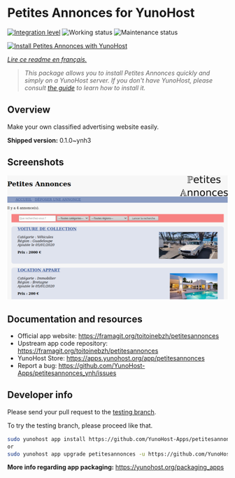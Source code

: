 <!--
N.B.: This README was automatically generated by https://github.com/YunoHost/apps/tree/master/tools/README-generator
It shall NOT be edited by hand.
-->

# Petites Annonces for YunoHost

[![Integration level](https://dash.yunohost.org/integration/petitesannonces.svg)](https://dash.yunohost.org/appci/app/petitesannonces) ![Working status](https://ci-apps.yunohost.org/ci/badges/petitesannonces.status.svg) ![Maintenance status](https://ci-apps.yunohost.org/ci/badges/petitesannonces.maintain.svg)

[![Install Petites Annonces with YunoHost](https://install-app.yunohost.org/install-with-yunohost.svg)](https://install-app.yunohost.org/?app=petitesannonces)

*[Lire ce readme en français.](./README_fr.md)*

> *This package allows you to install Petites Annonces quickly and simply on a YunoHost server.
If you don't have YunoHost, please consult [the guide](https://yunohost.org/#/install) to learn how to install it.*

## Overview

Make your own classified advertising website easily.

**Shipped version:** 0.1.0~ynh3

## Screenshots

![Screenshot of Petites Annonces](./doc/screenshots/demo.png)

## Documentation and resources

* Official app website: <https://framagit.org/toitoinebzh/petitesannonces>
* Upstream app code repository: <https://framagit.org/toitoinebzh/petitesannonces>
* YunoHost Store: <https://apps.yunohost.org/app/petitesannonces>
* Report a bug: <https://github.com/YunoHost-Apps/petitesannonces_ynh/issues>

## Developer info

Please send your pull request to the [testing branch](https://github.com/YunoHost-Apps/petitesannonces_ynh/tree/testing).

To try the testing branch, please proceed like that.

``` bash
sudo yunohost app install https://github.com/YunoHost-Apps/petitesannonces_ynh/tree/testing --debug
or
sudo yunohost app upgrade petitesannonces -u https://github.com/YunoHost-Apps/petitesannonces_ynh/tree/testing --debug
```

**More info regarding app packaging:** <https://yunohost.org/packaging_apps>
